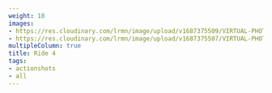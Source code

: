 ```yaml
---
weight: 18
images:
- https://res.cloudinary.com/lrmn/image/upload/v1687375509/VIRTUAL-PHOTOGRAPHY/ride4/21_j7amdq.png
- https://res.cloudinary.com/lrmn/image/upload/v1687375507/VIRTUAL-PHOTOGRAPHY/ride4/20_l6bo0h.png
multipleColumn: true
title: Ride 4
tags:
- actionshots
- all
---
```

